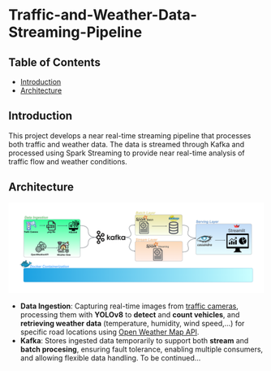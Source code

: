 # Traffic-and-Weather-Data-Streaming-Pipeline
## Table of Contents
- [Introduction](#Introduction)
- [Architecture](#Architecture)
## Introduction
This project develops a near real-time streaming pipeline that processes both traffic and weather data. The data is streamed through Kafka and processed using Spark Streaming to provide near real-time analysis of traffic flow and weather conditions.
## Architecture
![architecture](https://github.com/mjngxwnj/Traffic-and-Weather-Data-Streaming-Pipeline/blob/main/images/Architecture.png)  
- **Data Ingestion**: Capturing real-time images from [traffic cameras](https://giaothong.hochiminhcity.gov.vn/Map.aspx), processing them with **YOLOv8** to **detect** and **count vehicles**, and **retrieving weather data** (temperature, humidity, wind speed,...) for specific road locations using [Open Weather Map API](https://openweathermap.org/api).
- **Kafka**: Stores ingested data temporarily to support both **stream** and **batch procesing**, ensuring fault tolerance, enabling multiple consumers, and allowing flexible data handling.
To be continued...

